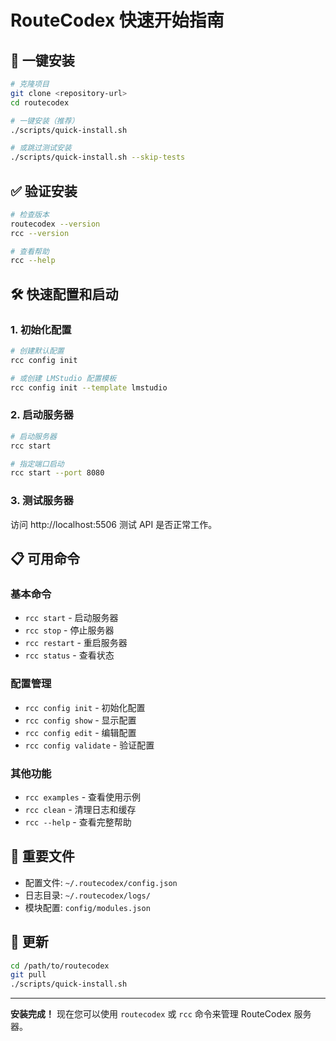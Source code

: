 # RouteCodex 快速开始指南

## 🚀 一键安装

```bash
# 克隆项目
git clone <repository-url>
cd routecodex

# 一键安装（推荐）
./scripts/quick-install.sh

# 或跳过测试安装
./scripts/quick-install.sh --skip-tests
```

## ✅ 验证安装

```bash
# 检查版本
routecodex --version
rcc --version

# 查看帮助
rcc --help
```

## 🛠️ 快速配置和启动

### 1. 初始化配置

```bash
# 创建默认配置
rcc config init

# 或创建 LMStudio 配置模板
rcc config init --template lmstudio
```

### 2. 启动服务器

```bash
# 启动服务器
rcc start

# 指定端口启动
rcc start --port 8080
```

### 3. 测试服务器

访问 http://localhost:5506 测试 API 是否正常工作。

## 📋 可用命令

### 基本命令
- `rcc start` - 启动服务器
- `rcc stop` - 停止服务器
- `rcc restart` - 重启服务器
- `rcc status` - 查看状态

### 配置管理
- `rcc config init` - 初始化配置
- `rcc config show` - 显示配置
- `rcc config edit` - 编辑配置
- `rcc config validate` - 验证配置

### 其他功能
- `rcc examples` - 查看使用示例
- `rcc clean` - 清理日志和缓存
- `rcc --help` - 查看完整帮助

## 📁 重要文件

- 配置文件: `~/.routecodex/config.json`
- 日志目录: `~/.routecodex/logs/`
- 模块配置: `config/modules.json`

## 🔄 更新

```bash
cd /path/to/routecodex
git pull
./scripts/quick-install.sh
```

---

**安装完成！** 现在您可以使用 `routecodex` 或 `rcc` 命令来管理 RouteCodex 服务器。